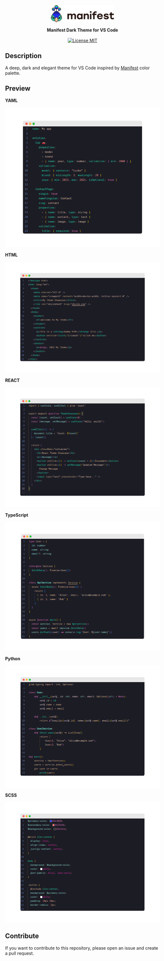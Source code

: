 <br>
<p align="center">
  <a href="https://manifest.build">
    <img alt="manifest" src="./images/logotype-white.png" height="55px" alt="Manifest logo" title="Manifest - A backend so simple that it fits in a YAML file" />
  </a>
</p>
<p align='center'>
<strong>Manifest Dark Theme for VS Code</strong>
<br><br>
<a href="https://github.com/mnfst/manifest/blob/develop/LICENSE" target="_blank"><img alt="License MIT" src="https://img.shields.io/badge/licence-MIT-green"></a>
<br>

</p>

## Description

A deep, dark and elegant theme for VS Code inspired by [Manifest](https://manifest.build) color palette.

## Preview

**YAML**

![YAML Screenshot - Manifest](./images/yaml-preview-screenshot.png)

**HTML**

![HTML Screenshot - Manifest](./images/html-preview-screenshot.png)

**REACT**

![React Screenshot - Manifest](./images/react-preview-screenshot.png)

**TypeScript**

![TypeScript Screenshot - Manifest](./images/ts-preview-screenshot.png)

**Python**

![Python Screenshot - Manifest](./images/python-preview-screenshot.png)

**SCSS**

![SCSS Screenshot - Manifest](./images/scss-preview-screenshot.png)

## Contribute

If you want to contribute to this repository, please open an issue and create a pull request.
